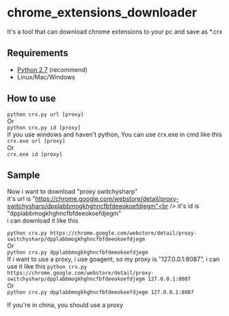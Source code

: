 chrome_extensions_downloader
============================

It's a tool that can download chrome extensions to your pc and save as *.crx

## Requirements ##

* [Python 2.7](https://www.python.org/downloads/) (recommend)
* Linux/Mac/Windows

## How to use ##

```python crx.py url [proxy]```<br />
Or<br />
```python crx.py id [proxy]```<br />
If you use windows and haven't python, You can use crx.exe in cmd like this
```crx.exe url [proxy]```<br />
Or<br />
```crx.exe id [proxy]```<br />

## Sample ##

Now i want to download "proxy switchysharp"<br />
it's url is "https://chrome.google.com/webstore/detail/proxy-switchysharp/dpplabbmogkhghncfbfdeeokoefdjegm"<br />
it's id is "dpplabbmogkhghncfbfdeeokoefdjegm"<br />
i can download it like this<br />

```python crx.py https://chrome.google.com/webstore/detail/proxy-switchysharp/dpplabbmogkhghncfbfdeeokoefdjegm```<br />
Or<br />
```python crx.py dpplabbmogkhghncfbfdeeokoefdjegm```<br />
If i want to use a proxy, i use goagent, so my proxy is "127.0.0.1:8087", i can use it like this
```python crx.py https://chrome.google.com/webstore/detail/proxy-switchysharp/dpplabbmogkhghncfbfdeeokoefdjegm 127.0.0.1:8087```<br />
Or<br />
```python crx.py dpplabbmogkhghncfbfdeeokoefdjegm 127.0.0.1:8087```<br />

If you're in china, you should use a proxy  
